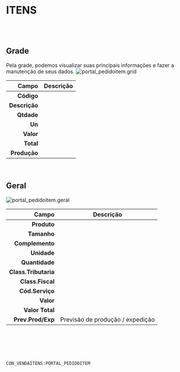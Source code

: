 # ITENS
<br>
<br>

## Grade
Pela grade, podemos visualizar suas principais informações e fazer a manutenção de seus dados.
![portal_pedidoitem.grid](https://raw.githubusercontent.com/netforcews/docs-erp/master/geral/imagens/portal_pedidoitem.grid.png)

Campo | Descrição
--:|---
**Código** | 
**Descrição** | 
**Qtdade** | 
**Un** | 
**Valor** | 
**Total** | 
**Produção** | 
<br>

## Geral
![portal_pedidoitem.geral](https://raw.githubusercontent.com/netforcews/docs-erp/master/geral/imagens/portal_pedidoitem.geral.png)

Campo | Descrição
--:|---
**Produto** | 
**Tamanho** | 
**Complemento** | 
**Unidade** | 
**Quantidade** | 
**Class.Tributaria** | 
**Class.Fiscal** | 
**Cód.Serviço** | 
**Valor** | 
**Valor Total** | 
**Prev.Prod/Exp** | Previsão de produção / expedição
<br>
<br>
<br>
<br>

```CON_VENDAITENS:PORTAL_PEDIDOITEM```
